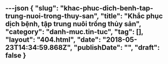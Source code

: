---json
{
    "slug": "khac-phuc-dich-benh-tap-trung-nuoi-trong-thuy-san",
    "title": "Khắc phục dịch bệnh, tập trung nuôi trồng thủy sản",
    "category": "danh-muc.tin-tuc",
    "tag": [],
    "layout": "404.html",
    "date": "2018-05-23T14:34:59.868Z",
    "publishDate": "",
    "draft": false
}
---
